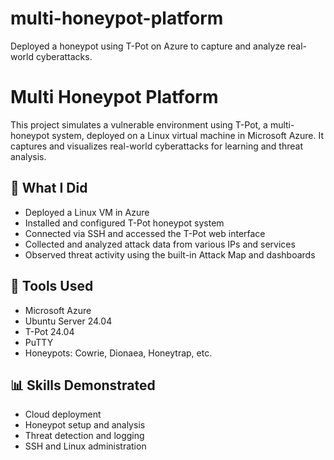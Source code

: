 # multi-honeypot-platform
Deployed a honeypot using T-Pot on Azure to capture and analyze real-world cyberattacks.

# Multi Honeypot Platform

This project simulates a vulnerable environment using T-Pot, a multi-honeypot system, deployed on a Linux virtual machine in Microsoft Azure. It captures and visualizes real-world cyberattacks for learning and threat analysis.

## 🚀 What I Did
- Deployed a Linux VM in Azure
- Installed and configured T-Pot honeypot system
- Connected via SSH and accessed the T-Pot web interface
- Collected and analyzed attack data from various IPs and services
- Observed threat activity using the built-in Attack Map and dashboards

## 🔧 Tools Used
- Microsoft Azure
- Ubuntu Server 24.04
- T-Pot 24.04
- PuTTY
- Honeypots: Cowrie, Dionaea, Honeytrap, etc.

## 📊 Skills Demonstrated
- Cloud deployment
- Honeypot setup and analysis
- Threat detection and logging
- SSH and Linux administration

